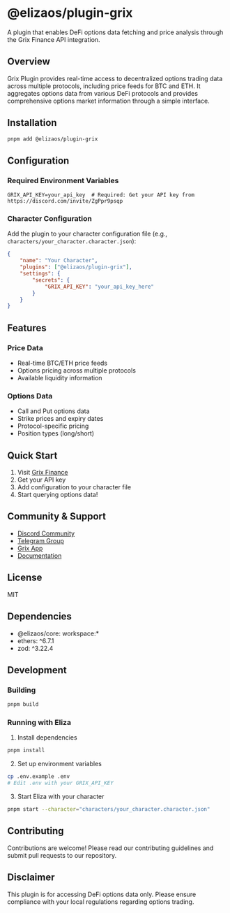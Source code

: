 # @elizaos/plugin-grix

A plugin that enables DeFi options data fetching and price analysis through the Grix Finance API integration.

## Overview

Grix Plugin provides real-time access to decentralized options trading data across multiple protocols, including price feeds for BTC and ETH. It aggregates options data from various DeFi protocols and provides comprehensive options market information through a simple interface.

## Installation

```bash
pnpm add @elizaos/plugin-grix
```

## Configuration

### Required Environment Variables

```env
GRIX_API_KEY=your_api_key  # Required: Get your API key from https://discord.com/invite/ZgPpr9psqp
```

### Character Configuration

Add the plugin to your character configuration file (e.g., `characters/your_character.character.json`):

```json
{
	"name": "Your Character",
	"plugins": ["@elizaos/plugin-grix"],
	"settings": {
		"secrets": {
			"GRIX_API_KEY": "your_api_key_here"
		}
	}
}
```

## Features

### Price Data

-   Real-time BTC/ETH price feeds
-   Options pricing across multiple protocols
-   Available liquidity information

### Options Data

-   Call and Put options data
-   Strike prices and expiry dates
-   Protocol-specific pricing
-   Position types (long/short)

## Quick Start

1. Visit [Grix Finance](https://app.grix.finance/)
2. Get your API key
3. Add configuration to your character file
4. Start querying options data!

## Community & Support

-   [Discord Community](https://discord.com/invite/ZgPpr9psqp)
-   [Telegram Group](https://t.me/GrixFinance)
-   [Grix App](https://app.grix.finance/)
-   [Documentation](https://app.grix.finance/docs)

## License

MIT

## Dependencies

-   @elizaos/core: workspace:\*
-   ethers: ^6.7.1
-   zod: ^3.22.4

## Development

### Building

```bash
pnpm build
```

### Running with Eliza

1. Install dependencies

```bash
pnpm install
```

2. Set up environment variables

```bash
cp .env.example .env
# Edit .env with your GRIX_API_KEY
```

3. Start Eliza with your character

```bash
pnpm start --character="characters/your_character.character.json"
```

## Contributing

Contributions are welcome! Please read our contributing guidelines and submit pull requests to our repository.

## Disclaimer

This plugin is for accessing DeFi options data only. Please ensure compliance with your local regulations regarding options trading.
